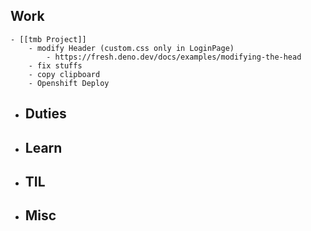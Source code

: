 ## Work
	- [[tmb Project]]
		- modify Header (custom.css only in LoginPage)
			- https://fresh.deno.dev/docs/examples/modifying-the-head
		- fix stuffs
		- copy clipboard
		- Openshift Deploy
- ## Duties
- ## Learn
- ## TIL
- ## Misc